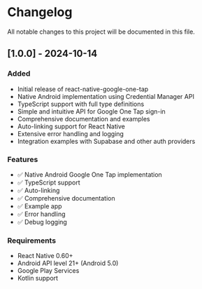 # Changelog

All notable changes to this project will be documented in this file.

## [1.0.0] - 2024-10-14

### Added
- Initial release of react-native-google-one-tap
- Native Android implementation using Credential Manager API
- TypeScript support with full type definitions
- Simple and intuitive API for Google One Tap sign-in
- Comprehensive documentation and examples
- Auto-linking support for React Native
- Extensive error handling and logging
- Integration examples with Supabase and other auth providers

### Features
- ✅ Native Android Google One Tap implementation
- ✅ TypeScript support
- ✅ Auto-linking
- ✅ Comprehensive documentation
- ✅ Example app
- ✅ Error handling
- ✅ Debug logging

### Requirements
- React Native 0.60+
- Android API level 21+ (Android 5.0)
- Google Play Services
- Kotlin support
